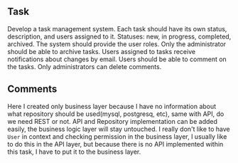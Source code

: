 ## Task
Develop a task management system. Each task should have its own status, description, and users assigned to it. 
Statuses:  new, in progress, completed, archived.
The system should provide the user roles. Only the administrator should be able to archive tasks.
Users assigned to tasks receive notifications about changes by email.
Users should be able to comment on the tasks. Only administrators can delete comments.

## Comments
Here I created only business layer because I have no information about what repository should be used(mysql, postgresq, etc), same with API, do we need REST or not. API and Repository implementation can be added easily, the business logic layer will stay untouched.
I really don't like to have `User` in context and checking permission in the business layer, I usually like to do this in the API layer, but because there is no API implemented within this task, I have to put it to the business layer.
